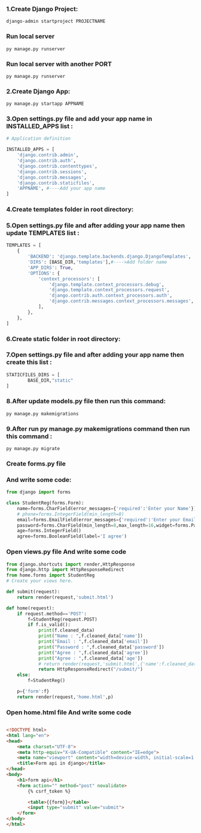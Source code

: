 
### 1.Create Django Project:
```terminal
django-admin startproject PROJECTNAME
```
### **Run local server**
```terminal
py manage.py runserver
```

### **Run local server with another PORT**
```terminal
py manage.py runserver
```

### 2.Create Django App:
```terminal
py manage.py startapp APPNAME
```

### 3.Open settings.py file and add your app name in INSTALLED_APPS list  :
```python
# Application definition

INSTALLED_APPS = [
    'django.contrib.admin',
    'django.contrib.auth',
    'django.contrib.contenttypes',
    'django.contrib.sessions',
    'django.contrib.messages',
    'django.contrib.staticfiles',
    'APPNAME', #----Add your app name 
]
```

### 4.Create templates folder in root directory:
### 5.Open settings.py file and after adding your app name then update TEMPLATES list  :
```python
TEMPLATES = [
    {
        'BACKEND': 'django.template.backends.django.DjangoTemplates',
        'DIRS': [BASE_DIR,'templates'],#---->Add folder name 
        'APP_DIRS': True,
        'OPTIONS': {
            'context_processors': [
                'django.template.context_processors.debug',
                'django.template.context_processors.request',
                'django.contrib.auth.context_processors.auth',
                'django.contrib.messages.context_processors.messages',
            ],
        },
    },
]
```

### 6.Create static folder in root directory:
### 7.Open settings.py file and after adding  your app name then create this list   :
```python
STATICFILES_DIRS = [
        BASE_DIR,"static"
]
```

### 8.After update models.py file then run this command:
```terminal
py manage.py makemigrations
```

### 9.After run py manage.py makemigrations command then run this command :
```terminal
py manage.py migrate
```
### **Create forms.py file**
### And write some code:
```python
from django import forms

class StudentReg(forms.Form):
    name=forms.CharField(error_messages={'required':'Enter your Name'})
    # phone=forms.IntegerField(min_length=8)
    email=forms.EmailField(error_messages={'required':'Enter your Email'})
    password=forms.CharField(min_length=8,max_length=16,widget=forms.PasswordInput,error_messages={'required':'Enter Password'})
    age=forms.IntegerField()
    agree=forms.BooleanField(label='I agree')
```
### **Open views.py file And write some code**

```python
from django.shortcuts import render,HttpResponse
from django.http import HttpResponseRedirect
from home.forms import StudentReg
# Create your views here.

def submit(request):
    return render(request,'submit.html')

def home(request):
    if request.method=='POST':
        f=StudentReg(request.POST)
        if f.is_valid():
            print(f.cleaned_data)
            print("Name : ",f.cleaned_data['name'])
            print("Email : ",f.cleaned_data['email'])
            print("Password : ",f.cleaned_data['password'])
            print("Agree : ",f.cleaned_data['agree'])
            print("Agree : ",f.cleaned_data['age'])
            # return render(request,'submit.html',{'name':f.cleaned_data['name']})
            return HttpResponseRedirect("/submit/")
    else:
        f=StudentReg()

    p={'form':f}
    return render(request,'home.html',p)

```
### **Open home.html file And write some code**
```html

<!DOCTYPE html>
<html lang="en">
<head>
    <meta charset="UTF-8">
    <meta http-equiv="X-UA-Compatible" content="IE=edge">
    <meta name="viewport" content="width=device-width, initial-scale=1.0">
    <title>Form api in django</title>
</head>
<body>
    <h1>form api</h1>
    <form action="" method="post" novalidate>
        {% csrf_token %}

        <table>{{form}}</table>
        <input type="submit" value="submit">
    </form>
</body>
</html>

```
